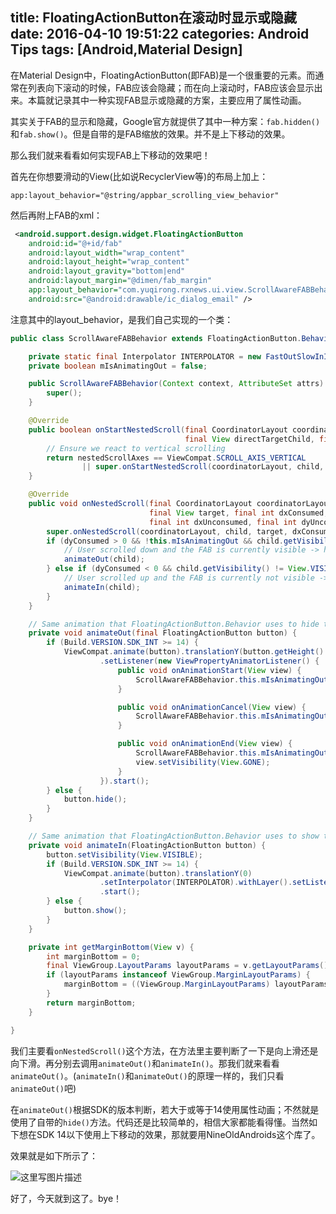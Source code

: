 title: FloatingActionButton在滚动时显示或隐藏
date: 2016-04-10 19:51:22
categories: Android Tips
tags: [Android,Material Design]
---
在Material Design中，FloatingActionButton(即FAB)是一个很重要的元素。而通常在列表向下滚动的时候，FAB应该会隐藏；而在向上滚动时，FAB应该会显示出来。本篇就记录其中一种实现FAB显示或隐藏的方案，主要应用了属性动画。

其实关于FAB的显示和隐藏，Google官方就提供了其中一种方案：`fab.hidden()`和`fab.show()`。但是自带的是FAB缩放的效果。并不是上下移动的效果。

那么我们就来看看如何实现FAB上下移动的效果吧！

首先在你想要滑动的View(比如说RecyclerView等)的布局上加上：

	app:layout_behavior="@string/appbar_scrolling_view_behavior"

然后再附上FAB的xml：
``` xml
 <android.support.design.widget.FloatingActionButton
    android:id="@+id/fab"
    android:layout_width="wrap_content"
    android:layout_height="wrap_content"
    android:layout_gravity="bottom|end"
    android:layout_margin="@dimen/fab_margin"
    app:layout_behavior="com.yuqirong.rxnews.ui.view.ScrollAwareFABBehavior"
    android:src="@android:drawable/ic_dialog_email" />
```

注意其中的layout_behavior，是我们自己实现的一个类：

``` java
public class ScrollAwareFABBehavior extends FloatingActionButton.Behavior {

    private static final Interpolator INTERPOLATOR = new FastOutSlowInInterpolator();
    private boolean mIsAnimatingOut = false;

    public ScrollAwareFABBehavior(Context context, AttributeSet attrs) {
        super();
    }

    @Override
    public boolean onStartNestedScroll(final CoordinatorLayout coordinatorLayout, final FloatingActionButton child,
                                       final View directTargetChild, final View target, final int nestedScrollAxes) {
        // Ensure we react to vertical scrolling
        return nestedScrollAxes == ViewCompat.SCROLL_AXIS_VERTICAL
                || super.onStartNestedScroll(coordinatorLayout, child, directTargetChild, target, nestedScrollAxes);
    }

    @Override
    public void onNestedScroll(final CoordinatorLayout coordinatorLayout, final FloatingActionButton child,
                               final View target, final int dxConsumed, final int dyConsumed,
                               final int dxUnconsumed, final int dyUnconsumed) {
        super.onNestedScroll(coordinatorLayout, child, target, dxConsumed, dyConsumed, dxUnconsumed, dyUnconsumed);
        if (dyConsumed > 0 && !this.mIsAnimatingOut && child.getVisibility() == View.VISIBLE) {
            // User scrolled down and the FAB is currently visible -> hide the FAB
            animateOut(child);
        } else if (dyConsumed < 0 && child.getVisibility() != View.VISIBLE) {
            // User scrolled up and the FAB is currently not visible -> show the FAB
            animateIn(child);
        }
    }

    // Same animation that FloatingActionButton.Behavior uses to hide the FAB when the AppBarLayout exits
    private void animateOut(final FloatingActionButton button) {
        if (Build.VERSION.SDK_INT >= 14) {
            ViewCompat.animate(button).translationY(button.getHeight() + getMarginBottom(button)).setInterpolator(INTERPOLATOR).withLayer()
                    .setListener(new ViewPropertyAnimatorListener() {
                        public void onAnimationStart(View view) {
                            ScrollAwareFABBehavior.this.mIsAnimatingOut = true;
                        }

                        public void onAnimationCancel(View view) {
                            ScrollAwareFABBehavior.this.mIsAnimatingOut = false;
                        }

                        public void onAnimationEnd(View view) {
                            ScrollAwareFABBehavior.this.mIsAnimatingOut = false;
                            view.setVisibility(View.GONE);
                        }
                    }).start();
        } else {
            button.hide();
        }
    }

    // Same animation that FloatingActionButton.Behavior uses to show the FAB when the AppBarLayout enters
    private void animateIn(FloatingActionButton button) {
        button.setVisibility(View.VISIBLE);
        if (Build.VERSION.SDK_INT >= 14) {
            ViewCompat.animate(button).translationY(0)
                    .setInterpolator(INTERPOLATOR).withLayer().setListener(null)
                    .start();
        } else {
            button.show();
        }
    }

    private int getMarginBottom(View v) {
        int marginBottom = 0;
        final ViewGroup.LayoutParams layoutParams = v.getLayoutParams();
        if (layoutParams instanceof ViewGroup.MarginLayoutParams) {
            marginBottom = ((ViewGroup.MarginLayoutParams) layoutParams).bottomMargin;
        }
        return marginBottom;
    }

}
```

我们主要看`onNestedScroll()`这个方法，在方法里主要判断了一下是向上滑还是向下滑。再分别去调用`animateOut()`和`animateIn()`。那我们就来看看`animateOut()`。(`animateIn()`和`animateOut()`的原理一样的，我们只看`animateOut()`吧)

在`animateOut()`根据SDK的版本判断，若大于或等于14使用属性动画；不然就是使用了自带的`hide()`方法。代码还是比较简单的，相信大家都能看得懂。当然如下想在SDK 14以下使用上下移动的效果，那就要用NineOldAndroids这个库了。

效果就是如下所示了：

![这里写图片描述](http://ofyt9w4c2.bkt.clouddn.com/20160413/20160413202356.gif)

好了，今天就到这了。bye！